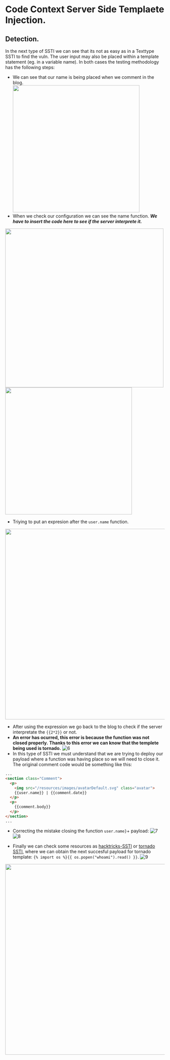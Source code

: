 # Code Context Server Side Templaete Injection.
## Detection.
In the next type of SSTI we can see that its not as easy as in a Texttype SSTI to find the vuln. The user input may also be placed within a template statement (eg. in a variable name). 
In both cases the testing methodology has the following steps:
- We can see that our name is being placed when we comment in the blog.<br />
<img src="https://github.com/alejandro-pentest/Hacking-Web/assets/161533623/0f5afb98-e63e-497f-a03c-8484dfd2a0f3" width="400"><br />
- When we check our configuration we can see the name function. ***We have to insert the code here to see if the server interprete it.***
<img src="https://github.com/alejandro-pentest/Hacking-Web/assets/161533623/cd8f44e5-5709-4ef6-86b6-be8f76491272" width="500">
<img src="https://github.com/alejandro-pentest/Hacking-Web/assets/161533623/1cd0f288-375c-44f1-876b-96472abcd9e7" width="400">

- Triying to put an expresion after the `user.name` function.
<img src="https://github.com/alejandro-pentest/Hacking-Web/assets/161533623/f44e54c3-80a7-463e-8f75-a78a66786668" width="600">
<br />

- After using the expression we go back to the blog to check if the server interpretate the `{{2*2}}` or not.
- **An error has ocurred, this error is because the function was not closed properly.** **Thanks to this error we can know that the templete being used is tornado.**
![6](https://github.com/alejandro-pentest/Hacking-Web/assets/161533623/491e8e88-55f7-4816-96eb-1f8de916476d)
- In this type of SSTI we must understand that we are trying to deploy our payload where a function was having place so we will need to close it. The original comment code would be something like this:
```html
...
<section class="Comment">
  <p>
    <img src="/resources/images/avatarDefault.svg" class="avatar">
    {{user.name}} | {{comment.date}}
  </p>
  <p>
    {{comment.body}}
  </p>
</section>
...
```

- Correcting the mistake closing the function `user.name}`+ payload:
![7](https://github.com/alejandro-pentest/Hacking-Web/assets/161533623/567be3ab-f56c-4815-bd55-91dc874f67f3)
![8](https://github.com/alejandro-pentest/Hacking-Web/assets/161533623/adea82ab-c95a-4b2f-b8ee-ed81b846b6b3)

- Finally we can check some resources as [hacktricks-SSTI](https://book.hacktricks.xyz/pentesting-web/ssti-server-side-template-injection#detection) or [tornado SSTI](https://ajinabraham.com/blog/server-side-template-injection-in-tornado), where we can obtain the next succesful payload for tornado template: `{% import os %}{{ os.popen("whoami").read() }}`.
![9](https://github.com/alejandro-pentest/Hacking-Web/assets/161533623/e4009d82-66aa-42f3-b35f-8048e0cb8437)
<img src="https://github.com/alejandro-pentest/Hacking-Web/assets/161533623/cefbf409-a669-416e-a215-8d2aef4f37e8" width="600">













